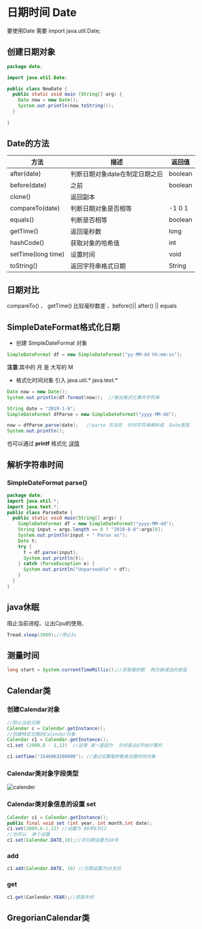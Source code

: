 # 日期时间 Date

要使用Date 需要 import java.util.Date;

## 创建日期对象

```java
package date;

import java.util.Date;

public class NewDate {
  public static void main (String[] arg) {
    Date now = new Date();
    System.out.println(now.toString());
  }
  
}
```

## Date的方法

方法 | 描述 | 返回值
-|-|-
after(date) |  判断日期对象date在制定日期之后 | boolean
before(date) | 之前 | boolean
clone() | 返回副本
compareTo(date) | 判断日期对象是否相等 | -1 0 1
equals() | 判断是否相等 | boolean
getTime() | 返回毫秒数 | long
hashCode() | 获取对象的哈希值 | int
setTime(long time) | 设置时间 |void
toString() | 返回字符串格式日期 | String

## 日期对比

compareTo() 、 getTime() 比较毫秒数差 、before()|| after() || equals

## SimpleDateFormat格式化日期

* 创建 SimpleDateFormat 对象

```java
SimpleDateFormat df = new SimpleDateFormat("yy-MM-dd hh:mm:ss");
```

**注意**:其中的 月 是 大写的 M

* 格式化时间对象
引入  java.util.*
      java.text.*

```java
Date now = new Date();
System.out.println(df.format(now));  //输出格式化事件字符串

String date = "2019-1-8";
SimpleDateFormat dfParse = new SimpleDateFormat("yyyy-MM-dd");

now = dfParse.parse(date);   //parse 方法将  时间字符串解析成  Date类型
System.out.println();
```

也可以通过 **printf** 格式化 [详情](http://www.runoob.com/w3cnote/java-printf-formate-demo.html)

## 解析字符串时间

### SimpleDateFormat  parse()

```java
package date;
import java.util.*;
import java.text.*;
public class ParseDate {
  public static void main(String[] args) {
    SimpleDateFormat df = new SimpleDateFormat("yyyy-MM-dd");
    String input = args.length == 0 ? "2018-8-8":args[0];
    System.out.println(input + " Parse as");
    Date t;
    try {
      t = df.parse(input);
      System.out.println(t);
    } catch (ParseException e) {
      System.out.println("Unparseable" + df);
    }
  }
}
```

## java休眠

阻止当前进程、让出Cpu的使用、

```java
Tread.sleep(3000);//停止3s
```

## 测量时间

```java
long start = System.currentTimeMillis();//获取毫秒数  两次做减法的差值
```

## Calendar类

### 创建Calendar对象

```java
//默认当前日期
Calendar c = Calendar.getInstance();
//创建特定日期的Calendar对象
Calendar c1 = Calendar.getInstance();
c1.set (2008,8 - 1,12)  //这里 减一是因为  月份是从0开始计算的

c1.setTime("1546963200000"); //通过设置毫秒数来设置时间对象
```

### Calendar类对象字段类型

![calender](http://96weibin-blog.oss-cn-beijing.aliyuncs.com/18-12-3/44138970.jpg)

### Calendar类对象信息的设置 set

```java
Calendar c1 = Calendar.getInstance();
public final void set (int year, int month,int date);
c1.set(2009,6-1,12) //设置为 09年6月12
//也可以  单个设置
c1.set(Calendar.DATE,10);//将日期设置为10号
```

### add

```java
c1.add(Calendar.DATE, 10) //日期设置为10天后
```

### get

```java
c1.get(Canlendar.YEAR);//获取年份
```

## GregorianCalendar类
